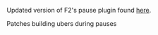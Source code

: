 Updated version of F2's pause plugin found [here](https://github.com/F2/F2s-sourcemod-plugins/tree/master/pause).

Patches building ubers during pauses
